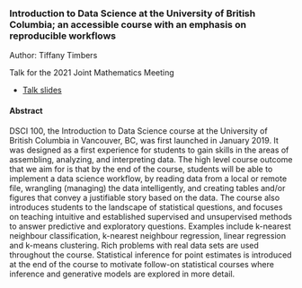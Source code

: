 ### Introduction to Data Science at the University of British Columbia; an accessible course with an emphasis on reproducible workflows
Author: Tiffany Timbers

Talk for the 2021 Joint Mathematics Meeting
- [Talk slides](https://ttimbers.github.io/jmm_2020_timbers/jmm_2020_timbers.html#1)

#### Abstract
DSCI 100, the Introduction to Data Science course at the University of British Columbia in Vancouver, BC, was first launched in January 2019. It was designed as a first experience for students to gain skills in the areas of assembling, analyzing, and interpreting data. The high level course outcome that we aim for is that by the end of the course, students will be able to implement a data science workflow, by reading data from a local or remote file, wrangling (managing) the data intelligently, and creating tables and/or figures that convey a justifiable story based on the data. The course also introduces students to the landscape of statistical questions, and focuses on teaching intuitive and established supervised and unsupervised methods to answer predictive and exploratory questions. Examples include k-nearest neighbour classification, k-nearest neighbour regression, linear regression and k-means clustering. Rich problems with real data sets are used throughout the course. Statistical inference for point estimates is introduced at the end of the course to motivate follow-on statistical courses where inference and generative models are explored in more detail.
